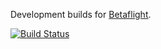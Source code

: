 Development builds for [Betaflight](https://github.com/betaflight/betaflight).

[![Build Status](https://si618.visualstudio.com/betaflight-ci/_apis/build/status/si618.betaflight?branchName=master)](https://si618.visualstudio.com/betaflight-ci/_build/latest?definitionId=8&branchName=master)
